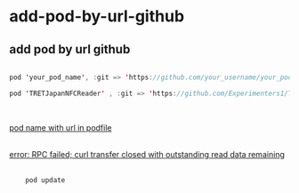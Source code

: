 # add-pod-by-url-github
## add pod by url github

```swift

pod 'your_pod_name', :git => 'https://github.com/your_username/your_pod_name.git'

pod 'TRETJapanNFCReader' , :git => 'https://github.com/Experimenters1/TRETJapanNFCReader'
```

<br>

[pod name with url in podfile](https://stackoverflow.com/questions/48743070/pod-name-with-url-in-podfile) <br><br>

[error: RPC failed; curl transfer closed with outstanding read data remaining](https://stackoverflow.com/questions/38618885/error-rpc-failed-curl-transfer-closed-with-outstanding-read-data-remaining) <br><br>

```swift
    pod update
```
